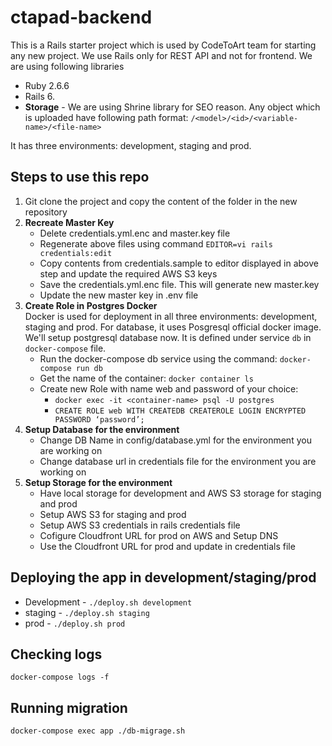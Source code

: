 # ctapad-backend

This is a Rails starter project which is used by CodeToArt team for starting any new project. We use Rails only for REST API and not for frontend.
We are using following libraries 
- Ruby 2.6.6 
- Rails 6. 
- **Storage** - We are using Shrine library for SEO reason. Any object which is uploaded have following path format: `/<model>/<id>/<variable-name>/<file-name>`

It has three environments: development, staging and prod.

## Steps to use this repo
1. Git clone the project and copy the content of the folder in the new repository
2. **Recreate Master Key**
    - Delete credentials.yml.enc and master.key file
    - Regenerate above files using command `EDITOR=vi rails credentials:edit`
    - Copy contents from credentials.sample to editor displayed in above step and update the required AWS S3 keys
    - Save the credentials.yml.enc file. This will generate new master.key
    - Update the new master key in .env file
3. **Create Role in Postgres Docker**  
Docker is used for deployment in all three environments: development, staging and prod. For database, it uses Posgresql official docker image. We'll setup postgresql database now. It is defined under service `db` in `docker-compose` file.
    - Run the docker-compose db service using the command: `docker-compose run db`
    - Get the name of the container: `docker container ls`
    - Create new Role with name web and password of your choice: 
         - `docker exec -it <container-name> psql -U postgres`
         - `CREATE ROLE web WITH CREATEDB CREATEROLE LOGIN ENCRYPTED PASSWORD ‘password’;`
4. **Setup Database for the environment** 
    - Change DB Name in config/database.yml for the environment you are working on
    - Change database url in credentials file for the environment you are working on
5. **Setup Storage for the environment**
    - Have local storage for development and AWS S3 storage for staging and prod
    - Setup AWS S3 for staging and prod
    - Setup AWS S3 credentials in rails credentials file
    - Cofigure Cloudfront URL for prod on AWS and Setup DNS
    - Use the Cloudfront URL for prod and update in credentials file
    
## Deploying the app in development/staging/prod
- Development - `./deploy.sh development`
- staging - `./deploy.sh staging`
- prod - `./deploy.sh prod`

## Checking logs
`docker-compose logs -f`

## Running migration
`docker-compose exec app ./db-migrage.sh`
